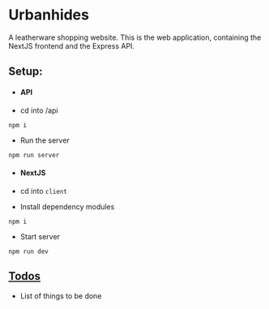 # Urbanhides

A leatherware shopping website.
This is the web application, containing the NextJS frontend and the Express API.

## Setup:

- #### API

- cd into /api

```
npm i
```

- Run the server

```
npm run server
```

- #### NextJS

- cd into `client`

- Install dependency modules

```
npm i
```

- Start server

```
npm run dev
```

## [Todos](Todo.md)

- List of things to be done
